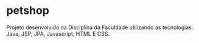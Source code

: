 # petshop
Projeto desenvolvido na Disciplina da Faculdade  utilizando as tecnologias: Java, JSP, JPA, Javascript, HTML E CSS.
